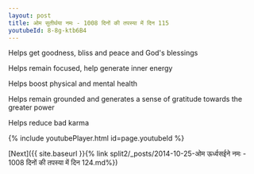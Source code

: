 ```yaml
---
layout: post
title: ओम सुतीर्थया नमः - 1008 दिनों की तपस्या में दिन 115
youtubeId: 8-8g-ktb6B4
---
```

 
 
Helps get goodness, bliss and peace and God's blessings
 
Helps remain focused, help generate inner energy 
 
Helps boost physical and mental health 
 
Helps remain grounded and generates a sense of gratitude towards the greater power 
 
Helps reduce bad karma
 
 
 
 


{% include youtubePlayer.html id=page.youtubeId %}
 
[Next]({{ site.baseurl }}{% link  split2/_posts/2014-10-25-ओम ऊर्ध्वसईने नमः - 1008 दिनों की तपस्या में दिन 124.md%})
 
